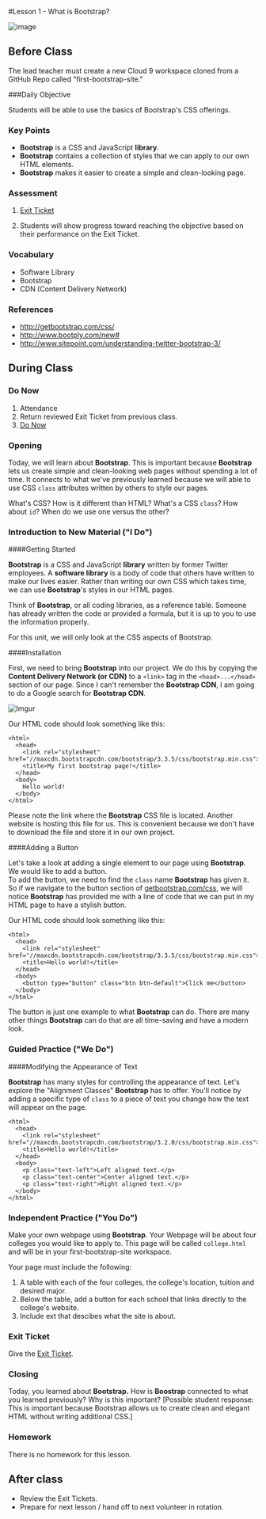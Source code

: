 #Lesson 1 - What is Bootstrap?

![image](http://i.imgur.com/RpE7nCs.jpg)

## Before Class
The lead teacher must create a new Cloud 9 workspace cloned from a GitHub Repo called "first-bootstrap-site."

###Daily Objective

Students will be able to use the basics of Bootstrap's CSS offerings.

### Key Points

* **Bootstrap** is a CSS and JavaScript **library**.
* **Bootstrap** contains a collection of styles that we can apply to our own HTML elements.
* **Bootstrap** makes it easier to create a simple and clean-looking page.

### Assessment

1. [Exit Ticket](assessments/exit_ticket.md)

2. Students will show progress toward reaching the objective based on their performance on the Exit Ticket.

### Vocabulary

* Software Library
* Bootstrap
* CDN (Content Delivery Network)

### References

* http://getbootstrap.com/css/
* http://www.bootply.com/new#
* http://www.sitepoint.com/understanding-twitter-bootstrap-3/

## During Class

### Do Now

1. Attendance
2. Return reviewed Exit Ticket from previous class.
3. [Do Now](assessments/do_now.md)

### Opening

Today, we will learn about **Bootstrap**. This is important because **Bootstrap** lets us create simple and clean-looking web pages without spending a lot of time. It connects to what we've previously learned because we will able to use CSS `class` attributes written by others to style our pages.

What's CSS? How is it different than HTML? What's a CSS `class`? How about `id`? When do we use one versus the other?

### Introduction to New Material ("I Do")

####Getting Started

**Bootstrap** is a CSS and JavaScript **library** written by former Twitter employees. A **software library** is a body of code that others have written to make our lives easier. Rather than writing our own CSS which takes time, we can use **Bootstrap**'s styles in our HTML pages. 

Think of **Bootstrap**, or all coding libraries, as a reference table. Someone has already written the code or provided a formula, but it is up to you to use the information properly.

For this unit, we will only look at the CSS aspects of Bootstrap.

####Installation

First, we need to bring **Bootstrap** into our project. We do this by copying the **Content Delivery Network (or CDN)** to a `<link>` tag in the ``<head>...</head>`` section of our page. Since I can't remember the **Bootstrap CDN**, I am going to do a Google search for **Bootstrap CDN**.

![Imgur](http://i.imgur.com/MgMIGZz.png)

Our HTML code should look something like this:

```
<html>
  <head>
    <link rel="stylesheet" href="//maxcdn.bootstrapcdn.com/bootstrap/3.3.5/css/bootstrap.min.css">
    <title>My first bootstrap page!</title>
  </head>
  <body>
    Hello world!
  </body>
</html>
```
Please note the link where the **Bootstrap** CSS file is located. Another website is hosting this file for us. This is convenient because we don't have to download the file and store it in our own project.

####Adding a Button

Let's take a look at adding a single element to our page using **Bootstrap**. We would like to add a button.  
To add the button, we need to find the `class` name **Bootstrap** has given it. So if we navigate to the button section of [getbootstrap.com/css](getbootstrap.com/css), we will notice **Bootstrap** has provided me with a line of code that we can put in my HTML page to have a stylish button. 

Our HTML code should look something like this:

```
<html>
  <head>
  	<link rel="stylesheet" href="//maxcdn.bootstrapcdn.com/bootstrap/3.3.5/css/bootstrap.min.css">
    <title>Hello world!</title>
  </head>
  <body>
    <button type="button" class="btn btn-default">Click me</button>
  </body>
</html>
```

The button is just one example to what **Bootstrap** can do. There are many other things **Bootstrap** can do that are all time-saving and have a modern look.


### Guided Practice ("We Do")
####Modifying the Appearance of Text

**Bootstrap** has many styles for controlling the appearance of text. Let's explore the "Alignment Classes" **Bootstrap** has to offer.  You'll notice by adding a specific type of `class` to a piece of text you change how the text will appear on the page.  

```
<html>
  <head>
    <link rel="stylesheet" href="//maxcdn.bootstrapcdn.com/bootstrap/3.2.0/css/bootstrap.min.css">
    <title>Hello world!</title>
  </head>
  <body>
    <p class="text-left">Left aligned text.</p>
	<p class="text-center">Center aligned text.</p>
	<p class="text-right">Right aligned text.</p>
  </body>
</html>
```

### Independent Practice ("You Do")

Make your own webpage using **Bootstrap**. Your Webpage will be about four colleges you would like to apply to. This page will be called `college.html` and wlll be in your first-bootstrap-site workspace.    

Your page must include the following:

1. A table with each of the four colleges, the college's location, tuition and desired major.
2. Below the table, add a button for each school that links directly to the college's website.
3. Include ext that descibes what the site is about. 

### Exit Ticket

Give the [Exit Ticket](assessments/exit_ticket.md).

### Closing

Today, you learned about **Bootstrap.** How is **Boostrap** connected to what you learned previously? Why is this important? [Possible student response: This is important because Bootstrap allows us to create clean and elegant HTML without writing additional CSS.]

### Homework

There is no homework for this lesson.

## After class

* Review the Exit Tickets.
* Prepare for next lesson / hand off to next volunteer in rotation.

